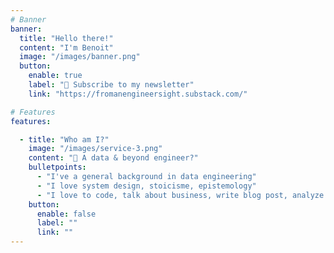 ```yaml
---
# Banner
banner:
  title: "Hello there!"
  content: "I'm Benoit"
  image: "/images/banner.png"
  button:
    enable: true
    label: "👀 Subscribe to my newsletter"
    link: "https://fromanengineersight.substack.com/"

# Features
features:

  - title: "Who am I?"
    image: "/images/service-3.png"
    content: "🤔 A data & beyond engineer?"
    bulletpoints:
      - "I've a general background in data engineering"
      - "I love system design, stoicisme, epistemology"
      - "I love to code, talk about business, write blog post, analyze data, etc."
    button:
      enable: false
      label: ""
      link: ""
---
```


